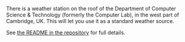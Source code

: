 There is a weather station on the roof of the Department of Computer Science & Technology (formerly the Computer Lab), in the west part of Cambridge, UK.  This will let you use it as a standard weather source.

See [the README in the repository](https://github.com/quentinsf/weather_cambridge_dcst) for full details.
